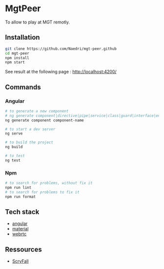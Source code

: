 # MgtPeer

To allow to play at MGT remotly.

## Installation

```sh
git clone https://github.com/Naedri/mgt-peer.github
cd mgt-peer
npm install
npm start
```

See result at the following page : [http://localhost:4200/](http://localhost:4200/)

## Commands

### Angular

```sh
# to generate a new component
# ng generate component|directive|pipe|service|class|guard|interface|enum|module
ng generate component component-name

# to start a dev server
ng serve

# to build the project
ng build

# to test
ng test
```

### Npm

```sh
# to search for problems, without fix it
npm run lint
# to search for problems to fix it
npm run format
```

## Tech stack

- [angular](https://angular.io)
- [material](https://material.angular.io/)
- [webrtc](https://webrtc.org/)

## Ressources

- [ScryFall](https://scryfall.com/docs/api)
